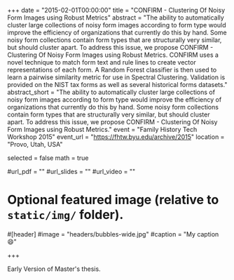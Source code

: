 +++
date = "2015-02-01T00:00:00"
title = "CONFIRM - Clustering Of Noisy Form Images using Robust Metrics"
abstract = "The ability to automatically cluster large collections of noisy form images according to form type would improve the efficiency of organizations that currently do this by hand. Some noisy form collections contain form types that are structurally very similar, but should cluster apart. To address this issue, we propose CONFIRM - Clustering Of Noisy Form Images using Robust Metrics. CONFIRM uses a novel technique to match form text and rule lines to create vector representations of each form. A Random Forest classifier is then used to learn a pairwise similarity metric for use in Spectral Clustering. Validation is provided on the NIST tax forms as well as several historical forms datasets."
abstract_short = "The ability to automatically cluster large collections of noisy form images according to form type would improve the efficiency of organizations that currently do this by hand. Some noisy form collections contain form types that are structurally very similar, but should cluster apart. To address this issue, we propose CONFIRM - Clustering Of Noisy Form Images using Robust Metrics."
event = "Family History Tech Workshop 2015"
event_url = "https://fhtw.byu.edu/archive/2015"
location = "Provo, Utah, USA"

selected = false
math = true

#url_pdf = ""
#url_slides = ""
#url_video = ""

# Optional featured image (relative to `static/img/` folder).
#[header]
#image = "headers/bubbles-wide.jpg"
#caption = "My caption :smile:"

+++

Early Version of Master's thesis.
